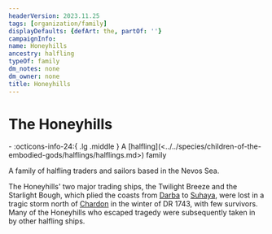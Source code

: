 ```yaml
---
headerVersion: 2023.11.25
tags: [organization/family]
displayDefaults: {defArt: the, partOf: ''}
campaignInfo:
name: Honeyhills
ancestry: halfling
typeOf: family
dm_notes: none
dm_owner: none
title: Honeyhills
---
```

# The Honeyhills
<div class="grid cards ext-narrow-margin ext-one-column" markdown>
-
   :octicons-info-24:{ .lg .middle } A [halfling](<../../species/children-of-the-embodied-gods/halflings/halflings.md>) family  
</div>


A family of halfling traders and sailors based in the Nevos Sea. 


The Honeyhills' two major trading ships, the Twilight Breeze and the Starlight Bough, which plied the coasts from [Darba](<../../gazetteer/greater-dunmar/realms/dunmar/coastal-dunmar/darba/darba.md>) to [Suhaya](<../../gazetteer/west-coast/mawar-confederacy/suhaya.md>), were lost in a tragic storm north of [Chardon](<../../gazetteer/west-coast/chardonian-empire/chardon/chardon.md>) in the winter of DR 1743, with few survivors. Many of the Honeyhills who escaped tragedy were subsequently taken in by other halfling ships. 


